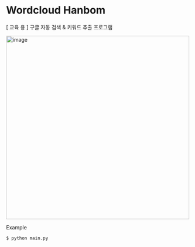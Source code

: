 # Wordcloud Hanbom

[ 교육 용 ] 구글 자동 검색 & 키워드 추출 프로그램

<img width="500" alt="image" src="https://github.com/hanbomsamgle/TextWordcloud/assets/59524278/2961092e-27a3-44b0-9681-6f6f00d8c6e4">

Example

```
$ python main.py
```
